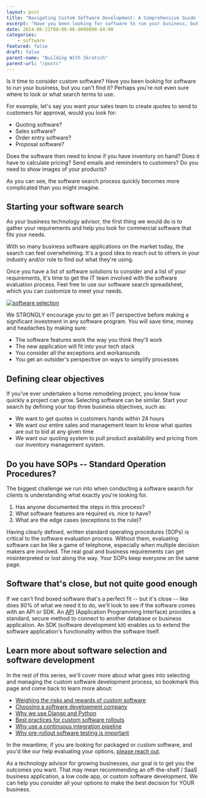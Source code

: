 ```yaml
---
layout: post
title: "Navigating Custom Software Development: A Comprehensive Guide for Businesses"
excerpt: "Have you been looking for software to run your business, but you can’t find it? Perhaps you’re not even sure where to look or what search terms to use."
date: 2024-06-21T00:00:00.0000000-04:00
categories:
    - software
featured: false
draft: false
parent-name: "Building With Skratsch"
parent-url: "/posts"
---
```

Is it time to consider custom software? Have you been looking for
software to run your business, but you can't find it? Perhaps you're not
even sure where to look or what search terms to use.

For example, let's say you want your sales team to create quotes to send
to customers for approval, would you look for:

-   Quoting software?
-   Sales software?
-   Order entry software?
-   Proposal software?

Does the software then need to know if you have inventory on hand? Does
it have to calculate pricing? Send emails and reminders to customers? Do
you need to show images of your products?

As you can see, the software search process quickly becomes more
complicated than you might imagine.

## Starting your software search

As your business technology advisor, the first thing we would do is to
gather your requirements and help you look for commercial software that
fits your needs.

With so many business software applications on the market today, the
search can feel overwhelming. It's a good idea to reach out to others in
your industry and/or role to find out what they're using.

Once you have a list of software solutions to consider and a list of
your requirements, it's time to get the IT team involved with the
software evaluation process. Feel free to use our software search
spreadsheet, which you can customize to meet your needs.


[![software selection](/images/post/software-selection-CTA1.png)](/assets/docs/Software-Evaluation-Scorecard.xlsx)


We STRONGLY encourage you to get an IT perspective before making a
significant investment in any software program. You will save time,
money and headaches by making sure:

-   The software features work the way you think they'll work
-   The new application will fit into your tech stack
-   You consider all the exceptions and workarounds
-   You get an outsider's perspective on ways to simplify processes

## Defining clear objectives

If you've ever undertaken a home remodeling project, you know how
quickly a project can grow. Selecting software can be similar. Start
your search by defining your top three business objectives, such as:

-   We want to get quotes in customers hands within 24 hours
-   We want our entire sales and management team to know what quotes are
    out to bid at any given time
-   We want our quoting system to pull product availability and pricing
    from our inventory management system.

## Do you have SOPs -- Standard Operation Procedures?

The biggest challenge we run into when conducting a software search for
clients is understanding what exactly you're looking for.

1.  Has anyone documented the steps in this process?
2.  What software features are required vs. nice to have?
3.  What are the edge cases (exceptions to the rule)?

Having clearly defined, written standard operating procedures (SOPs) is
critical to the software evaluation process. Without them, evaluating
software can be like a game of telephone, especially when multiple
decision makers are involved. The real goal and business requirements
can get misinterpreted or lost along the way. Your SOPs keep everyone on
the same page.

## Software that's close, but not quite good enough

If we can't find boxed software that's a perfect fit -- but it's close
-- like does 80% of what we need it to do, we'll look to see if the
software comes with an API or SDK. An
[API](/software/api-access-small-business-software) (Application Programming Interface) provides a
standard, secure method to connect to another database or business
application. An SDK (software development kit) enables us to extend the
software application's functionality within the software itself.

## Learn more about software selection and software development

In the rest of this series, we'll cover more about what goes into
selecting and managing the custom software development process, so
bookmark this page and come back to learn more about:

-   [Weighing the risks and rewards of custom     software](/software/custom-software-weighing-your-options)
-   [Choosing a software development     company](/software/choosing-a-software-development-company)
-   [Why we use Django and     Python](/software/django-and-python-software-development)
-   [Best practices for custom software     rollouts](/software/best-practices-for-custom-software-rollouts)
-   [Why use a continuous integration     pipeline](/software/rolling-out-custom-software-with-continuous-integration-pipeline)
-   [Why pre-rollout software testing is     important](/software/why-is-pre-rollout-software-testing-important)

In the meantime, if you are looking for packaged or custom software, and
you'd like our help evaluating your options, [please reach out](/contact).

As a technology advisor for growing businesses, our goal is to get you
the outcomes you want. That may mean recommending an off-the-shelf /
SaaS business application, a low code app, or custom software
development. We can help you consider all your options to make the best
decision for YOUR business.